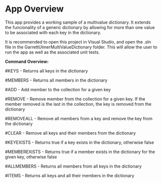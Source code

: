 # App Overview

This app provides a working sample of a multivalue dictionary. It extends the funcionality of a generic dictionary by allowing for more than one value to be associated with each key in the dictionary.

It is recommended to open this project in Visual Studio, and open the .sln file in the GarrettUlmerMultiValueDictionary folder. This will allow the user to run the app as well as the associated unit tests.


**Command Overview:** 

#KEYS - Returns all keys in the dictionary

#MEMBERS - Returns all members in the dictionary

#ADD - Add member to the collection for a given key

#REMOVE - Remove member from the collection for a given key. If the member removed is the last in the collection, the key is removed from the dictionary

#REMOVEALL - Remove all members from a key and remove the key from the dictionary

#CLEAR - Remove all keys and their members from the dictionary

#KEYEXISTS - Returns true if a key exists in the dictionary, otherwise false

#MEMBEREXISTS - Returns true if a member exists in the dictionary for the given key, otherwise false

#ALLMEMBERS - Returns all members from all keys in the dictionary

#ITEMS - Returns all keys and all their members in the dictionary
